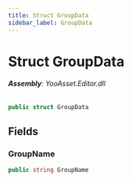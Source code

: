 ```yaml
---
title: Struct GroupData
sidebar_label: GroupData
---
```

# Struct GroupData


###### **Assembly**: YooAsset.Editor.dll

```csharp title="Declaration"
public struct GroupData
```
## Fields
### GroupName


```csharp title="Declaration"
public string GroupName
```
